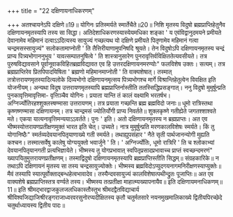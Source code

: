 +++
title = "22 दक्षिणायनाधिकरणम्"

+++
अतश्चायनेऽपि दक्षिणे॥19॥ योगिनः प्रतिस्मर्यते स्मार्तेचैते॥20॥ निशि मृतस्य विदुषो ब्रह्मप्राप्तिहेतुनैव दक्षिणायनमृतस्यापि तस्य सा सिद्धा। अतिदेशाधिकरणस्यास्येयमधिका शङ्का ' य एवंविद्वानुदमयने प्रमीयते देवानामेव महिमानं दत्वाऽऽदित्यस्य सायुज्यं गच्छत्यथ यो दक्षिणे प्रमीयते पितृणामेव महिमानं गत्वा चन्द्रमसस्सायुज्यं" सलोकतामाप्नोती ' ति तैत्तिरीयाणामुपनिषदि श्रूयते। तेन विदुषोऽपि दक्षिणायनमृतस्य चन्द्रं प्राप्य पित्र्यभोगाननुभूय ' यावत्सम्पातनुषित्वे ' ति शास्त्रानुसारेण पुनरावृत्तिर्वविक्षिततेत्यवसीयते। तत्र पुरुषविद्यावसाने पूर्वानूवाकविहितब्रह्मविद्यावत एव हि उत्तरदक्षिणायनमरण्योः" फलविशेष उक्तः। सत्यम्। तत्र ब्रह्मप्राप्तिरेव प्रितपिपादयिषिता ' ब्रह्मणो महिमानमाप्नोती ' ति वाक्यशेषात्। तस्मात् तत्रोत्तरायणमृतस्यादित्यलोके दिव्यभोगो दक्षिणायनमृत्सय पित्र्यभोगश्च मार्गे विश्रान्तिहेतुत्वेन विवक्षित इति योजनीयम्। अन्यथा विदुष उत्तरायणमृतस्यापि ब्रह्मप्राप्तिर्नास्तीति ततस्सिद्धिप्रसङ्गात्। ननु विदुषो मुमूर्षून्प्रति पुनकावृत्तिमावृत्तिमा- वृत्तिञ्चैव योगिनः। प्रयाता यान्ति तं कालं वक्ष्यामि भरतर्षभ। अग्निर्ज्योतिरहश्शुक्लस्षण्मासा उत्तरायणम्। तत्र प्रयाता गच्छन्ति ब्रह्म ब्रह्मविदो जनाः॥ धूमो रात्रिस्तथा कृष्णष्णण्मासा दक्षिणायनम्। तत्र चान्द्रमसं ज्योतिर्योगी प्राप्य निवर्तते॥ शुक्लकृष्णे गतीह्येते जगतश्शाश्वते मते। एकया यात्यनावृत्तिमन्ययाऽऽवर्तते। पुनः ' इति। अतो दक्षिणायनमृतस्य न ब्रह्मप्राप्तः। अत एव भीष्मस्योत्तरायणप्रतीक्षणमुक्तं भारत इति चेत्। उच्यते। नात्र मुमूर्षुन्प्रति मरणकालविशेषः स्मर्यते। किं तु योगानिष्ठैः" स्मर्तव्यदेवयानपितृयाणाख्ये गती स्मर्यते। तथाह्युपसंहार ' नैते सृती पार्थजानन्योगी मुह्यति कश्चन। तस्मात्सर्वेषु कालेषु योग्ययुक्तो भवार्जुने ' ति। ' अग्निर्ज्योतिः, धूमो रात्रिरि ' ति च श्लोकाभ्यां देवयानपितृयानगती प्रत्यभिज्ञायेते। भीष्मस्य तु योगप्रभावात् स्वपितृप्रसादप्रभावाच्च प्राप्तं स्वच्छन्दमरणं" ख्यापयितुमुत्तरायणप्रतीक्षणम्। तस्माद्विदुषो दक्षिणायनमृतस्यापि ब्रह्मप्राप्तिस्तीति सिद्धम्॥ संग्रहकारिके॥ न तथाऽपि दक्षिणायनं मृतस्य सा तस्य चन्द्रसायुज्योक्तेः। भीष्मस्य ब्रह्मविदोऽप्युदगयनागमनिरीक्षणस्याप्युक्तेः॥ मैवं तस्यापि स्यात्पूर्वोक्ताद्बन्धहेत्वभावादेव। तस्यैन्दवसायुज्यं कालविशेषात्पथीन्द्रुतः पूजाप्तिः॥ अत एव वाक्यशेषे ब्रह्मप्राप्तिस्तत्र वर्ण्यते तस्य। भीष्मस्य तत्प्रतीक्षा माहात्म्यख्यापनायैव॥ इति दक्षिणायमनाधिकणम्॥11॥ इति श्रीमद्भारद्वाजकुलजलधिकास्तौस्तुभ श्रीमदद्वैतविद्याचार्य श्रीविश्वजिद्याजिश्रीरङ्गराजाध्वरवरसुनोरप्यदीक्षितस्य कृतौ चतुर्मतसारे नयनमुखमालिकाख्ये द्वितीयपिरच्छेदे चतुर्थाध्यायस्य द्वितीय पादः॥